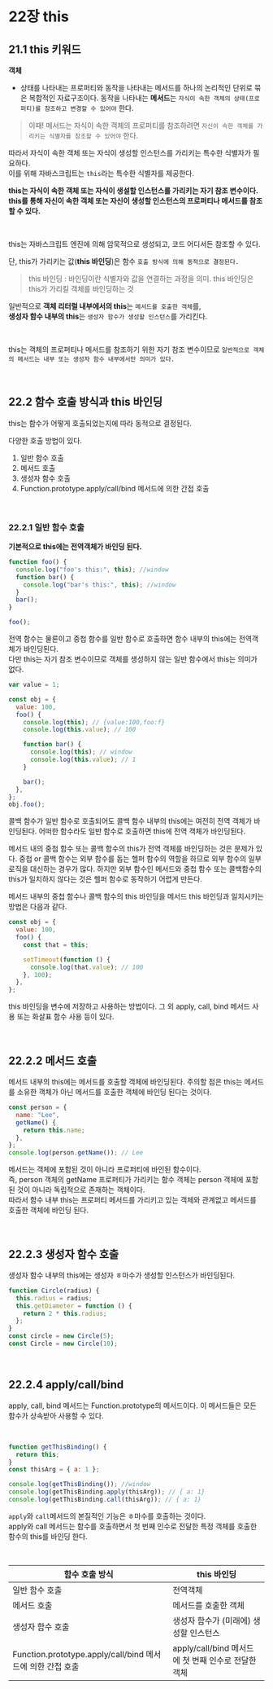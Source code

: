 # 22장 this

## 21.1 this 키워드

**객체** 
- 상태를 나타내는 프로퍼티와 동작을 나타내는 메서드를 하나의 논리적인 단위로 묶은 복합적인 자료구조이다.
동작을 나타내는 **메서드**는 `자식이 속한 객체의 상태(프로퍼티)를 참조하고 변경할 수 있어야` 한다.

> 이때! 메서드는 자식이 속한 객체의 프로퍼티를 참조하려면 `자신이 속한 객체를 가리키는 식별자를 참조할 수 있어야` 한다.

따라서 자식이 속한 객체 또는 자식이 생성할 인스턴스를 가리키는 특수한 식별자가 필요하다.  
이를 위해 자바스크립트는 `this`라는 특수한 식별자를 제공한다.

**this는 자식이 속한 객체 또는 자식이 생설할 인스턴스를 가리키는 자기 참조 변수이다. this를 통해 자신이 속한 객체 또는 자신이 생성할 인스턴스의 프로퍼티나 메서드를 참조할 수 있다.**

<br/>

this는 자바스크립트 엔진에 의해 암묵적으로 생성되고, 코드 어디서든 참조할 수 있다.

단, this가 가리키는 값(**this 바인딩**)은 함수 `호출 방식에 의해 동적으로 결정된다.`

> this 바인딩 : 바인딩이란 식별자와 값을 연결하는 과정을 의미. this 바인딩은 this가 가리킬 객체를 바인딩하는 것
> <br/>

일반적으로 **객체 리터럴 내부에서의 this**는 `메서드를 호출한 객체`를,  
**생성자 함수 내부의 this**는 `생성자 함수가 생성할 인스턴스`를 가리킨다.

<br/>

this는 객체의 프로퍼티나 메서드를 참조하기 위한 자기 참조 변수이므로 `일반적으로 객체의 메서드는 내부 또는 생성자 함수 내부에서만 의미가 있다.`

<br/>

## 22.2 함수 호출 방식과 this 바인딩

this는 함수가 어떻게 호출되었는지에 따라 동적으로 결정된다.

다양한 호출 방법이 있다.

1. 일반 함수 호출
2. 메서드 호출
3. 생성자 함수 호출
4. Function.prototype.apply/call/bind 메서드에 의한 간접 호출

<br/>

### 22.2.1 일반 함수 호출

**기본적으로 this에는 전역객체가 바인딩 된다.**

```js
function foo() {
  console.log("foo's this:", this); //window
  function bar() {
    console.log("bar's this:", this); //window
  }
  bar();
}

foo();
```

전역 함수는 물론이고 중첩 함수를 일반 함수로 호출하면 함수 내부의 this에는 전역객체가 바인딩된다.  
다만 this는 자기 참조 변수이므로 객체를 생성하지 않는 일반 함수에서 this는 의미가 없다.

```js
var value = 1;

const obj = {
  value: 100,
  foo() {
    console.log(this); // {value:100,foo:f}
    console.log(this.value); // 100

    function bar() {
      console.log(this); // window
      console.log(this.value); // 1
    }

    bar();
  },
};
obj.foo();
```

콜백 함수가 일반 함수로 호출되어도 콜백 함수 내부의 this에는 여전히 전역 객체가 바인딩된다. 어떠한 함수라도 일반 함수로 호출하면 this에 전역 객체가 바인딩된다.

메서드 내의 중첨 함수 또는 콜백 함수의 this가 전역 객체를 바인딩하는 것은 문제가 있다. 중첩 or 콜백 함수는 외부 함수를 돕는 헬퍼 함수의 역할을 하므로 외부 함수의 일부 로직을 대신하는 경우가 많다. 하지만 외부 함수인 메서드와 중첩 함수 또는 콜백함수의 this가 일치하지 않다는 것은 헬퍼 함수로 동작하기 어렵게 만든다.

메서드 내부의 중첩 함수나 콜백 함수의 this 바인딩을 메서드 this 바인딩과 일치시키는 방법은 다음과 같다.

```js
const obj = {
  value: 100,
  foo() {
    const that = this;

    setTimeout(function () {
      console.log(that.value); // 100
    }, 100);
  },
};
```

this 바인딩을 변수에 저장하고 사용하는 방법이다.
그 외 apply, call, bind 메서드 사용 또는 화살표 함수 사용 등이 있다.

<br/>

## 22.2.2 메서드 호출

메서드 내부의 this에는 메서드를 호출할 객체에 바인딩된다. 주의할 점은 this는 메서드를 소유한 객체가 아닌 메서드를 호출한 객체에 바인딩 된다는 것이다.

```js
const person = {
  name: "Lee",
  getName() {
    return this.name;
  },
};
console.log(person.getName()); // Lee
```

메서드는 객체에 포함된 것이 아니라 프로퍼티에 바인된 함수이다.  
즉, person 객체의 getName 프로퍼티가 가리키는 함수 객체는 person 객체에 포함된 것이 아니라 독립적으로 존재하는 객체이다.  
따라서 함수 내부 this는 프로퍼티 메서드를 가리키고 있는 객체와 관계없고 메서드를 호출한 객체에 바인딩 된다.

 <br/>

## 22.2.3 생성자 함수 호출

생성자 함수 내부의 this에는 생성자 ㅎ마수가 생성할 인스턴스가 바인딩된다.

```js
function Circle(radius) {
  this.radius = radius;
  this.getDiameter = function () {
    return 2 * this.radius;
  };
}
const circle = new Circle(5);
const Circle = new Circle(10);
```

 <br/>

## 22.2.4 apply/call/bind

apply, call, bind 메서드는 Function.prototype의 메서드이다. 이 메서드들은 모든 함수가 상속받아 사용할 수 있다.

<br/>

```js
function getThisBinding() {
  return this;
}
const thisArg = { a: 1 };

console.log(getThisBinding()); //window
console.log(getThisBinding.apply(thisArg)); // { a: 1}
console.log(getThisBinding.call(thisArg)); // { a: 1}
```

`apply`와 `call`메서드의 본질적인 기능은 ㅎ마수를 호출하는 것이다.  
apply와 call 메서드는 함수를 호출하면서 첫 번째 인수로 전달한 특정 객체를 호출한 함수의 this를 바인딩 한다.

<br/>

| 함수 호출 방식                                             | this 바인딩                                         |
| ---------------------------------------------------------- | --------------------------------------------------- |
| 일반 함수 호출                                             | 전역객체                                            |
| 메서드 호출                                                | 메서드를 호출한 객체                                |
| 생성자 함수 호출                                           | 생성자 함수가 (미래에) 생성할 인스턴스              |
| Function.prototype.apply/call/bind 메서드에 의한 간접 호출 | apply/call/bind 메서드에 첫 번째 인수로 전달한 객체 |
